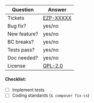 | Question      | Answer
| ------------- | ---
| Tickets       |  [EZP-XXXXX](https://issues.ibexa.co/browse/EZP-XXXXX) <!-- URLs to JIRA issue(s) (or N/A) -->
| Bug fix?      | yes/no
| New feature?  | yes/no
| BC breaks?    | yes/no
| Tests pass?   | yes/no
| Doc needed?   | yes/no
| License       | [GPL-2.0](https://github.com/ezsystems/ezplatform-admin-ui/blob/master/LICENSE)
<!-- Keep in mind: Your contribution has to be compatible with GPL-2.0 as well: https://www.gnu.org/licenses/old-licenses/gpl-2.0-faq.html#GPLModuleLicense -->


<!-- Replace this comment with Pull Request description -->


#### Checklist:
- [ ] Implement tests
- [ ] Coding standards (`$ composer fix-cs`)
